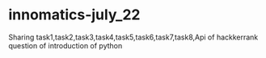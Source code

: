 # innomatics-july_22
Sharing task1,task2,task3,task4,task5,task6,task7,task8,Api of hackkerrank question of introduction of python
